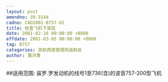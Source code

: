```yaml
---
layout: post
amendno: 39-3144
cadno: CAD2001-B757-01
title: 检查飞机下梁弦
date: 2001-02-26 00:00:00 +0800
effdate: 2001-03-05 00:00:00 +0800
tag: B757
categories: 民航西南管理局适航处
author: 蒲洪勇
---
```


##适用范围:
装罗.罗发动机的线号1至736(含)的波音757-200型飞机

